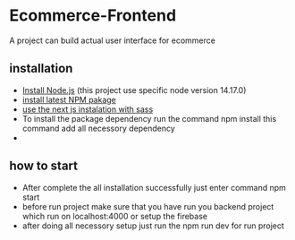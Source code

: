 
# Ecommerce-Frontend

A project can build actual user interface for ecommerce

## installation
- [Install Node.js](https://nodejs.org/en/) (this project use specific node version 14.17.0)
- [install latest NPM pakage](https://www.npmjs.com/package/install)
- [use the next js instalation with sass](https://nextjs.org/docs/messages/install-sass)
- To install the package dependency run the command npm install this command add all necessory dependency
- 

## how to start
- After complete the all installation successfully just enter command npm start
- before run project make sure that you have run you backend project which run on localhost:4000 or setup the firebase 
- after doing all necessory setup just run the npm run dev for run project 
